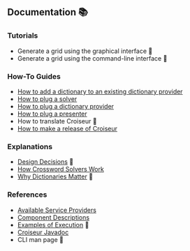 <!--
SPDX-FileCopyrightText: 2023 Antoine Belvire
SPDX-License-Identifier: GPL-3.0-or-later
-->

## Documentation 📚

### Tutorials

* Generate a grid using the graphical interface 🚧
* Generate a grid using the command-line interface 🚧

### How-To Guides

* [How to add a dictionary to an existing dictionary provider](how-to/Add-a-dictionary-to-an-existing-dictionary-provider.md)
* [How to plug a solver](how-to/Plug-a-solver.md)
* [How to plug a dictionary provider](how-to/Plug-a-dictionary-provider.md)
* [How to plug a presenter](how-to/Plug-a-presenter.md)
* How to translate Croiseur 🚧
* [How to make a release of Croiseur](how-to/Make-a-release-of-Croiseur.md)

### Explanations

* [Design Decisions](explanation/design-decisions/README.md) 🚧
* [How Crossword Solvers Work](explanation/How-crossword-solvers-work.md)
* [Why Dictionaries Matter](explanation/Why-dictionaries-matter.md) 🚧

### References

* [Available Service Providers](reference/Available-service-providers.md)
* [Component Descriptions](reference/Component-descriptions.md)
* [Examples of Execution](reference/Examples-of-execution.md) 🚧
* [Croiseur Javadoc](https://super7ramp.gitlab.io/croiseur/)
* CLI man page 🚧
